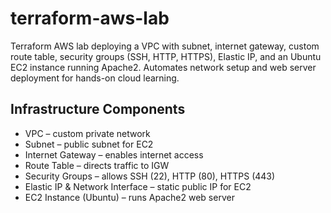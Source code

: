 # terraform-aws-lab
Terraform AWS lab deploying a VPC with subnet, internet gateway, custom route table, security groups (SSH, HTTP, HTTPS), Elastic IP, and an Ubuntu EC2 instance running Apache2. Automates network setup and web server deployment for hands-on cloud learning.

## Infrastructure Components

- VPC – custom private network
- Subnet – public subnet for EC2
- Internet Gateway – enables internet access
- Route Table – directs traffic to IGW
- Security Groups – allows SSH (22), HTTP (80), HTTPS (443)
- Elastic IP & Network Interface – static public IP for EC2
- EC2 Instance (Ubuntu) – runs Apache2 web server
